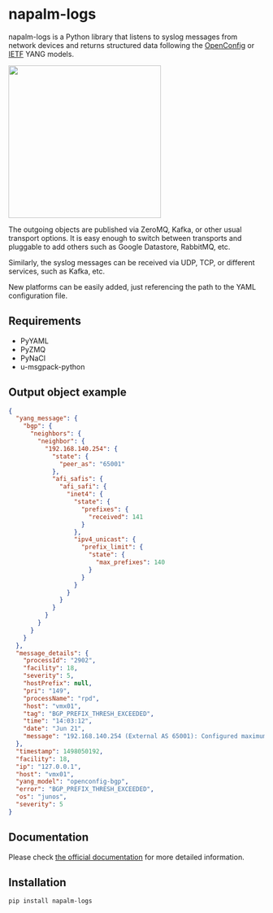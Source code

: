 # napalm-logs
 
napalm-logs is a Python library that listens to syslog messages from network
devices and returns structured data following the [OpenConfig](http://www.openconfig.net/)
or [IETF](https://github.com/YangModels/yang/tree/master/standard/ietf) YANG models.

<img src="logo.png" data-canonical-src="logo.png" width="300" />

The outgoing objects are published via ZeroMQ, Kafka, or other usual transport
options. It is easy enough to switch between transports and pluggable to add
others such as Google Datastore, RabbitMQ, etc.

Similarly, the syslog messages can be received via UDP, TCP, or different
services, such as  Kafka, etc.

New platforms can be easily added, just referencing the path to the
YAML configuration file.

Requirements
------------

- PyYAML
- PyZMQ
- PyNaCl
- u-msgpack-python

Output object example
---------------------

```json
{
  "yang_message": {
    "bgp": {
      "neighbors": {
        "neighbor": {
          "192.168.140.254": {
            "state": {
              "peer_as": "65001"
            },
            "afi_safis": {
              "afi_safi": {
                "inet4": {
                  "state": {
                    "prefixes": {
                      "received": 141
                    }
                  },
                  "ipv4_unicast": {
                    "prefix_limit": {
                      "state": {
                        "max_prefixes": 140
                      }
                    }
                  }
                }
              }
            }
          }
        }
      }
    }
  },
  "message_details": {
    "processId": "2902",
    "facility": 18,
    "severity": 5,
    "hostPrefix": null,
    "pri": "149",
    "processName": "rpd",
    "host": "vmx01",
    "tag": "BGP_PREFIX_THRESH_EXCEEDED",
    "time": "14:03:12",
    "date": "Jun 21",
    "message": "192.168.140.254 (External AS 65001): Configured maximum prefix-limit threshold(140) exceeded for inet4-unicast nlri: 141 (instance master)"
  },
  "timestamp": 1498050192,
  "facility": 18,
  "ip": "127.0.0.1",
  "host": "vmx01",
  "yang_model": "openconfig-bgp",
  "error": "BGP_PREFIX_THRESH_EXCEEDED",
  "os": "junos",
  "severity": 5
}
```

Documentation
-------------

Please check [the official documentation](http://napalm-logs.readthedocs.io/en/latest/) for more detailed information.

Installation
------------

```
pip install napalm-logs
```
